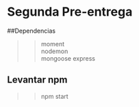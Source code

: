 # Segunda Pre-entrega
##Dependencias
>>moment\
>>nodemon\
>>mongoose
>>express
## Levantar npm
>> npm start




